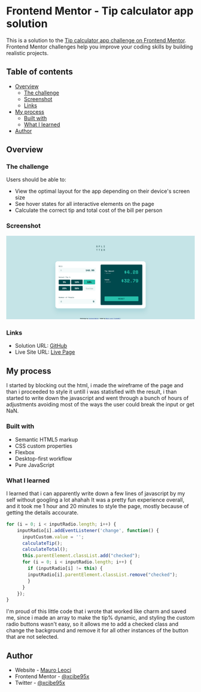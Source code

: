 # Frontend Mentor - Tip calculator app solution

This is a solution to the [Tip calculator app challenge on Frontend Mentor](https://www.frontendmentor.io/challenges/tip-calculator-app-ugJNGbJUX). Frontend Mentor challenges help you improve your coding skills by building realistic projects.

## Table of contents

- [Overview](#overview)
  - [The challenge](#the-challenge)
  - [Screenshot](#screenshot)
  - [Links](#links)
- [My process](#my-process)
  - [Built with](#built-with)
  - [What I learned](#what-i-learned)
- [Author](#author)

## Overview

### The challenge

Users should be able to:

- View the optimal layout for the app depending on their device's screen size
- See hover states for all interactive elements on the page
- Calculate the correct tip and total cost of the bill per person

### Screenshot

![](./screenshot.png)


### Links

- Solution URL: [GitHub](https://github.com/xcibe95x/js-tip-calculator/)
- Live Site URL: [Live Page](https://xcibe95x.github.io/js-tip-calculator/)

## My process

I started by blocking out the html, i made the wireframe of the page and than i proceeded to style it untill i was statisfied with the result, i than started to write down the javascript and went through a bunch of hours of adjustments avoiding most of the ways the user could break the input or get NaN.

### Built with

- Semantic HTML5 markup
- CSS custom properties
- Flexbox
- Desktop-first workflow
- Pure JavaScript

### What I learned

I learned that i can apparently write down a few lines of javascript by my self without googling a lot ahahah
It was a pretty fun experience overall, and it took me 1 hour and 20 minutes to style the page, mostly because of getting the details accourate.

```js
for (i = 0; i < inputRadio.length; i++) {
    inputRadio[i].addEventListener('change', function() {
      inputCustom.value = '';
      calculateTip();
      calculateTotal();
      this.parentElement.classList.add("checked");
      for (i = 0; i < inputRadio.length; i++) {
        if (inputRadio[i] != this) {
        inputRadio[i].parentElement.classList.remove("checked");
        }
      }
    });
}
```
I'm proud of this little code that i wrote that worked like charm and saved me, since i made an array to make the tip% dynamic, and styling the custom radio buttons wasn't easy, so it allows me to add a checked class and change the background and remove it for all other instances of the button that are not selected. 

## Author

- Website - [Mauro Leoci](https://xcibe95x.com)
- Frontend Mentor - [@xcibe95x](https://www.frontendmentor.io/profile/xcibe95x)
- Twitter - [@xcibe95x](https://www.twitter.com/xcibe95x)
